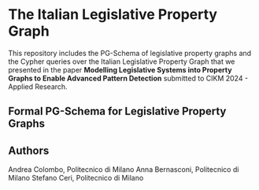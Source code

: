 # The Italian Legislative Property Graph

This repository includes the PG-Schema of legislative property graphs and the Cypher queries over the Italian Legislative Property Graph that we presented in the paper **Modelling Legislative Systems into Property Graphs to Enable Advanced Pattern Detection** submitted to CIKM 2024 - Applied Research.

## Formal PG-Schema for Legislative Property Graphs

## Authors
Andrea Colombo, Politecnico di Milano
Anna Bernasconi, Politecnico di Milano
Stefano Ceri, Politecnico di Milano

